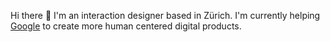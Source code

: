 Hi there 👋 I'm an interaction designer based in Zürich. I'm currently helping [Google](https://www.google.com/) to create more human centered digital products.
